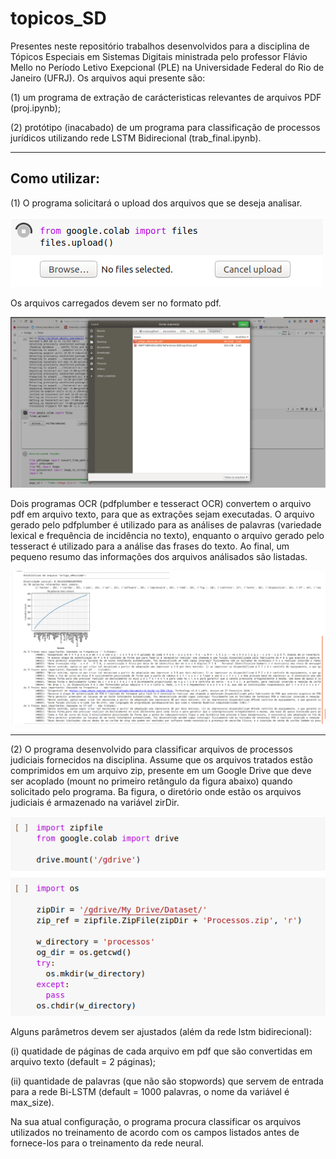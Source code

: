# topicos_SD
Presentes neste repositório trabalhos desenvolvidos para a disciplina de Tópicos Especiais em Sistemas Digitais ministrada pelo professor Flávio Mello no Período Letivo Exepcional (PLE) na Universidade Federal do Rio de Janeiro (UFRJ). Os arquivos aqui presente são:

(1) um programa de extração de carácteristicas relevantes de arquivos PDF (proj.ipynb);

(2) protótipo (inacabado) de um programa para classificação de processos jurídicos utilizando rede LSTM Bidirecional (trab_final.ipynb).

--------------------------------------------------------------------------------------------------------------------------------------------------------------------
Como utilizar:
--------------------------------------------------------------------------------------------------------------------------------------------------------------------

(1) O programa solicitará o upload dos arquivos que se deseja analisar.

![test image size](https://github.com/MateusGilbert/topicos_SD/blob/main/pictures/Screenshot_2020-11-16%20Google%20Colaboratory.png)

Os arquivos carregados devem ser no formato pdf.

![test image size](https://github.com/MateusGilbert/topicos_SD/blob/main/pictures/Screenshot%20from%202020-11-16%2016-55-37.png)

Dois programas OCR (pdfplumber e tesseract OCR) convertem o arquivo pdf em arquivo texto, para que as extrações sejam executadas. O arquivo gerado pelo pdfplumber é utilizado para as análises de palavras (variedade lexical e frequência de incidência no texto), enquanto o arquivo gerado pelo tesseract é utilizado para a análise das frases do texto. Ao final, um pequeno resumo das informações dos arquivos análisados são listadas.

![test image size](https://github.com/MateusGilbert/topicos_SD/blob/main/pictures/Screenshot%20from%202020-11-16%2016-46-29.png)


--------------------------------------------------------------------------------------------------------------------------------------------------------------------

(2) O programa desenvolvido para classificar arquivos de processos judiciais fornecidos na disciplina. Assume que os arquivos tratados estão comprimidos em um arquivo zip, presente em um Google Drive que deve ser acoplado (mount no primeiro retângulo da figura abaixo) quando solicitado pelo programa. Ba figura, o diretório onde estão os arquivos judiciais é armazenado na variável zirDir.

![test image size](https://github.com/MateusGilbert/topicos_SD/blob/main/pictures/Screenshot_2020-11-17%20Google%20Colaboratory.png)

Alguns parâmetros devem ser ajustados (além da rede lstm bidirecional):

  (i) quatidade de páginas de cada arquivo em pdf que são convertidas em arquivo texto (default = 2 páginas);
  
  (ii) quantidade de palavras (que não são stopwords) que servem de entrada para a rede Bi-LSTM (default = 1000 palavras, o nome da variável é max_size).
  
Na sua atual configuração, o programa procura classificar os arquivos utilizados no treinamento de acordo com os campos listados antes de fornece-los para o treinamento da rede neural.

